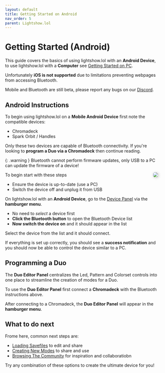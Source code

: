 ```yaml
---
layout: default
title: Getting Started on Android
nav_order: 5
parent: Lightshow.lol
---
```


<style>
.image-container {
  display: flex;
  justify-content: center;
  align-items: center;
  gap: 15px;
  margin: 0 auto;
  padding: 0 15px;
  margin-top: 20px;
}

.image-container img {
  /* Adjust max-width as needed for your layout */
  max-width: 20%;
  height: auto;
  display: block;
}
</style>

# Getting Started (Android)
This guide covers the basics of using lightshow.lol with an **Android Device**, to use lightshow.lol with a **Computer** see [Getting Started on PC](lightshow_lol_getting_started.html).

Unfortunately **iOS is not supported** due to limitations preventing webpages from accessing Bluetooth.

Mobile and Bluetooth are still beta, please report any bugs on our [Discord](support.html).

## Android Instructions
To begin using lightshow.lol on a **Mobile Android Device** first note the compatible devices:

 - Chromadeck
 - Spark Orbit / Handles

Only these two devices are capable of Bluetooth connectivity.
If you're looking to **program a Duo via a Chromadeck** then continue reading.

{: .warning }
Bluetooth cannot perform firmware updates, only USB to a PC can update the firmware of a device!

<div style="max-width: 30%; text-align: right; margin-left: 0.5em; float: right">
  <img src="assets/images/android-bluetooth.gif" style="box-shadow: 2px 2px 10px rgba(0, 0, 0, 0.2); border-radius: 5px;">
</div>

To begin start with these steps

- Ensure the device is up-to-date (use a PC)
- Switch the device off and unplug it from USB

On lightshow.lol with an **Android Device**, go to the [Device Panel](lightshow_lol_device_controls.html) via the **hamburger menu**.

 - No need to *select* a device first
 - **Click the Bluetooth button** to open the Bluetooth Device list
 - **Now switch the device on** and it should appear in the list

Select the device from the list and it should connect.

If everything is set up correctly, you should see a **success notification** and you should now be able to control the device similar to a PC.

## Programming a Duo
The **Duo Editor Panel** centralizes the Led, Pattern and Colorset controls into one place to streamline the creation of modes for a Duo.

To use the **Duo Editor Panel** first connect a **Chromadeck** with the Bluetooth instructions above.

After connecting to a Chromadeck, the **Duo Editor Panel** will appear in the **hamburger menu**.

## What to do next

Frome here, common next steps are:

 - [Loading Savefiles](pulling_modes.html) to edit and share
 - [Creating New Modes](creating_modes.html) to share and use
 - [Browsing The Community](community.html) for inspiration and collaboratiobn

Try any combination of these options to create the ultimate device for you!

